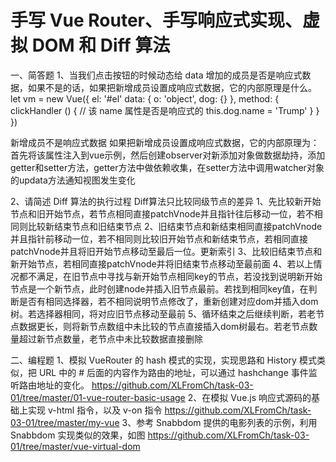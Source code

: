 #  手写 Vue Router、手写响应式实现、虚拟 DOM 和 Diff 算法

一、简答题
1、当我们点击按钮的时候动态给 data 增加的成员是否是响应式数据，如果不是的话，如果把新增成员设置成响应式数据，它的内部原理是什么。
let vm = new Vue({
 el: '#el'
 data: {
  o: 'object',
  dog: {}
 },
 method: {
  clickHandler () {
   // 该 name 属性是否是响应式的
   this.dog.name = 'Trump'
  }
 }
})
 
 新增成员不是响应式数据
 如果把新增成员设置成响应式数据，它的内部原理为：首先将该属性注入到vue示例，然后创建observer对新添加对象做数据劫持，添加getter和setter方法，getter方法中做依赖收集，在setter方法中调用watcher对象的updata方法通知视图发生变化

2、请简述 Diff 算法的执行过程
    Diff算法只比较同级节点的差异
    1、先比较新开始节点和旧开始节点，若节点相同直接patchVnode并且指针往后移动一位，若不相同则比较新结束节点和旧结束节点
    2、旧结束节点和新结束相同直接patchVnode并且指针前移动一位，若不相同则比较旧开始节点和新结束节点，若相同直接patchVnode并且将旧开始节点移动至最后一位。更新索引
    3、比较旧结束节点和新开始节点，若相同直接patchVnode并将旧结束节点移动至最前面
    4、若以上情况都不满足，在旧节点中寻找与新开始节点相同key的节点，若没找到说明新开始节点是一个新节点，此时创建node并插入旧节点最前。若找到相同key值，在判断是否有相同选择器，若不相同说明节点修改了，重新创建对应dom并插入dom树。若选择器相同，将对应旧节点移动至最前
    5、循环结束之后继续判断，若老节点数据更长，则将新节点数组中未比较的节点直接插入dom树最右。若老节点数量超过新节点数量，老节点中未比较数据直接删除


二、编程题
1、模拟 VueRouter 的 hash 模式的实现，实现思路和 History 模式类似，把 URL 中的 # 后面的内容作为路由的地址，可以通过 hashchange 事件监听路由地址的变化。
  https://github.com/XLFromCh/task-03-01/tree/master/01-vue-router-basic-usage
2、在模拟 Vue.js 响应式源码的基础上实现 v-html 指令，以及 v-on 指令
  https://github.com/XLFromCh/task-03-01/tree/master/my-vue
3、参考 Snabbdom 提供的电影列表的示例，利用Snabbdom 实现类似的效果，如图
  https://github.com/XLFromCh/task-03-01/tree/master/vue-virtual-dom
